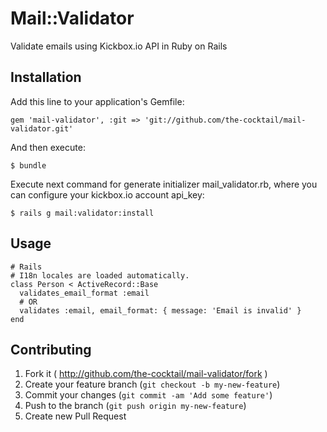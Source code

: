 # Mail::Validator

Validate emails using Kickbox.io API in Ruby on Rails

## Installation

Add this line to your application's Gemfile:

    gem 'mail-validator', :git => 'git://github.com/the-cocktail/mail-validator.git'

And then execute:

    $ bundle

Execute next command for generate initializer mail_validator.rb, where you can configure your kickbox.io account api_key:

    $ rails g mail:validator:install

## Usage

    # Rails
    # I18n locales are loaded automatically.
    class Person < ActiveRecord::Base
      validates_email_format :email
      # OR
      validates :email, email_format: { message: 'Email is invalid' }
    end

## Contributing

1. Fork it ( http://github.com/the-cocktail/mail-validator/fork )
2. Create your feature branch (`git checkout -b my-new-feature`)
3. Commit your changes (`git commit -am 'Add some feature'`)
4. Push to the branch (`git push origin my-new-feature`)
5. Create new Pull Request
